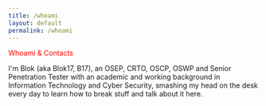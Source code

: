 ```yaml
---
title: /whoami
layout: default
permalink: /whoami
---
```

<style>
.center {
  display: block;
  margin-left: auto;
  margin-right: auto;
  width: 100%;
}
</style>
  
<div style="color:red;">Whoami & Contacts</div>

I'm Blok (aka Blok17, B17), an OSEP, CRTO, OSCP, OSWP and Senior Penetration Tester with an academic and working background in Information Technology and Cyber Security, smashing my head on the desk every day to learn how to break stuff and talk about it here.

<center>
<script>
document.write('</br>')
document.write('<a href="https://twitter.com/_blok17" style="color:red;">X (former Twitter)</a></br>')
document.write('<a href="https://app.hackthebox.com/profile/144238" style="color:red">HTB</a></br>')
document.write('<a href="https://www.youtube.com/@itsblok17" style="color:red;">YouTube</a></br>')
document.write('<a href="https://github.com/blok17" style="color:red;">GitHub</a></br>')
document.write('<a href="https://www.linkedin.com/in/matteo-peruzzi-84b701188" style="color:red;">Linkedin</a></br>')

</script>
</center>

